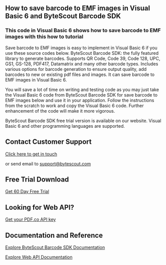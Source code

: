 ## How to save barcode to EMF images in Visual Basic 6 and ByteScout Barcode SDK

### This code in Visual Basic 6 shows how to save barcode to EMF images with this how to tutorial

Save barcode to EMF images is easy to implement in Visual Basic 6 if you use these source codes below. ByteScout Barcode SDK: the fully featured library to generate barcodes. Supports QR Code, Code 39, Code 128, UPC, GS1, GS-128, PDF417, Datamatrix and many other barcode types. Includes various options for barcode generation to ensure output quality, add barcodes to new or existing pdf files and images. It can save barcode to EMF images in Visual Basic 6.

You will save a lot of time on writing and testing code as you may just take the Visual Basic 6 code from ByteScout Barcode SDK for save barcode to EMF images below and use it in your application. Follow the instructions from the scratch to work and copy the Visual Basic 6 code. Further enhancement of the code will make it more vigorous.

ByteScout Barcode SDK free trial version is available on our website. Visual Basic 6 and other programming languages are supported.

## Contact Customer Support

[Click here to get in touch](https://bytescout.zendesk.com/hc/en-us/requests/new?subject=ByteScout%20Barcode%20SDK%20Question)

or send email to [support@bytescout.com](mailto:support@bytescout.com?subject=ByteScout%20Barcode%20SDK%20Question) 

## Free Trial Download

[Get 60 Day Free Trial](https://bytescout.com/download/web-installer?utm_source=github-readme)

## Looking for Web API? 

[Get your PDF.co API key](https://pdf.co/documentation/api?utm_source=github-readme)

## Documentation and Reference

[Explore ByteScout Barcode SDK Documentation](https://bytescout.com/documentation/index.html?utm_source=github-readme)

[Explore Web API Documentation](https://pdf.co/documentation/api?utm_source=github-readme)